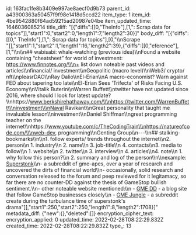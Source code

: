 id: 163fac1fe8b3409e997ae8aecf0d9b73
parent_id: a43900363a50457f9f98e1418d5ccd22
item_type: 1
item_id: 4be9542880f64ad59215ad20987e04be
item_updated_time: 1646036085214
title_diff: "[{\"diffs\":[[0,\"TheInfo\"],[1,\": Scrap data for topics\"]],\"start1\":0,\"start2\":0,\"length1\":7,\"length2\":30}]"
body_diff: "[{\"diffs\":[[0,\" TheInfo\"],[1,\": Scrap data for topics\"],[0,\"\\\nScrape \"]],\"start1\":1,\"start2\":1,\"length1\":16,\"length2\":39},{\"diffs\":[[0,\"eference\"],[1,\"\\\n\\\n## wabisabi: whale-watching (previous idea)\\\nFound a website containing “cheatsheet” for world of investment: https://www.finnotes.org/\\\n+ list down noteable past videos and articles\\\nfinancial/ investment\\\nGeopolitic (macro level)\\\nWeb3/ crypto/ nft\\\npleasrDAO\\\nRay Dalio\\\nEl-Erian\\\nA macro-economist? Warn against FED about tapering too late\\\nEl-Erian Sees 'Trifecta' of Risks Facing U.S. Economy\\\nVitalik Buterin\\\nWarren Buffett\\\ntwitter have not updated since 2016, where should I look for latest update?\\\nhttps://www.berkshirehathaway.com/\\\nhttps://twitter.com/WarrenBuffett\\\ninvestment\\\nNaval Ravikant\\\nGreat personality that taught me invaluable lesson\\\ninvestment\\\nDaniel Shiffman\\\ngreat programming teacher on the internet\\\nhttps://www.youtube.com/c/TheCodingTrain\\\nhttps://natureofcode.com/\\\nweb-dev, programming\\\nGenting Group\\\n---\\\n## stalking-bookmarks\\\n\\\n1. follow experts/ trends throughout the internet\\\n2. person\\\n   1. industry\\\n   2. name\\\n   3. job-title\\\n   4. contacts\\\n3. media to follow\\\n   1. website\\\n   2. twitter\\\n   3. interview\\\n   4. articles\\\n4. note\\\n   1. why follow this person?\\\n   2. summary and log of the person\\\n\\\nexample: [Superstonk](https://www.reddit.com/r/Superstonk/)\\\n- a subreddit of gme-apes, over a year of research and uncovered the dirts of financial world\\\n- occasionally, solid research and conversation released to the forum and peep reviewed for it legitamacy, so far there are no counter-DD against the thesis of GameStop bullish sentiment.\\\n- other noteable website mentioned:\\\n  - [GME DD](https://gmedd.com/) - a blog site that follow GameStop businesses closely\\\n  - [GME Jungle](https://www.reddit.com/r/gmejungle/) - a subreddit create during the turbulance time of superstonk's drama\"]],\"start1\":250,\"start2\":250,\"length1\":8,\"length2\":1708}]"
metadata_diff: {"new":{},"deleted":[]}
encryption_cipher_text: 
encryption_applied: 0
updated_time: 2022-02-28T08:22:29.832Z
created_time: 2022-02-28T08:22:29.832Z
type_: 13